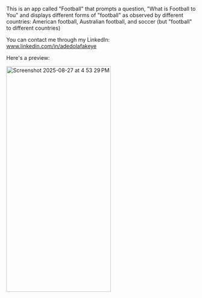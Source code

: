 This is an app called "Football" that prompts a question, "What is Football to You" and displays different forms 
of "football" as observed by different countries: American football, Australian football, and soccer (but "football"
to different countries) 

You can contact me through my LinkedIn: www.linkedin.com/in/adedolafakeye

Here's a preview: 

<img width="277" height="597" alt="Screenshot 2025-08-27 at 4 53 29 PM" src="https://github.com/user-attachments/assets/c3aba965-0d7c-48dd-a6a2-9ab9d2011d46" />

